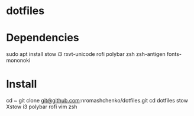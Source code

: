 dotfiles
========

# Dependencies

sudo apt install stow i3 rxvt-unicode rofi polybar zsh zsh-antigen fonts-mononoki


# Install

cd ~
git clone git@github.com:nromashchenko/dotfiles.git
cd dotfiles
stow Xstow i3 polybar rofi vim zsh